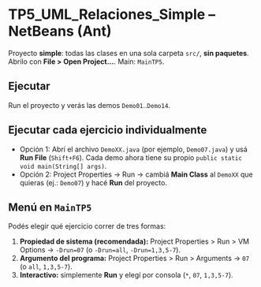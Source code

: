 # TP5_UML_Relaciones_Simple – NetBeans (Ant)

Proyecto **simple**: todas las clases en una sola carpeta `src/`, **sin paquetes**.
Abrilo con **File > Open Project...**. Main: `MainTP5`.

## Ejecutar
Run el proyecto y verás las demos `Demo01`..`Demo14`.


## Ejecutar cada ejercicio individualmente
- Opción 1: Abrí el archivo `DemoXX.java` (por ejemplo, `Demo07.java`) y usá **Run File** (`Shift+F6`). Cada demo ahora tiene su propio `public static void main(String[] args)`.
- Opción 2: Project Properties → Run → cambiá **Main Class** al `DemoXX` que quieras (ej.: `Demo07`) y hacé **Run** del proyecto.


## Menú en `MainTP5`
Podés elegir qué ejercicio correr de tres formas:
1. **Propiedad de sistema (recomendada):** Project Properties > Run > VM Options → `-Drun=07` (o `-Drun=all`, `-Drun=1,3,5-7`).
2. **Argumento del programa:** Project Properties > Run > Arguments → `07` (o `all`, `1,3,5-7`).
3. **Interactivo:** simplemente **Run** y elegí por consola (`*`, `07`, `1,3,5-7`).

